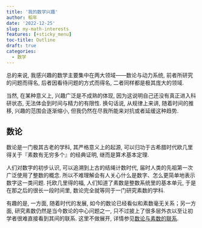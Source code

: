 ```yaml
---
title: '我的数学兴趣'
author: 稻年
date: '2022-12-25'
slug: my-math-interests
features: [+sticky_menu]
toc-title: Outline
draft: true
categories: 
  - 数学
---
```



总的来说, 我感兴趣的数学主要集中在两大领域——数论与动力系统, 前者所研究的问题而得名, 后者因看待问题的方式而得名, 二者同样都是极其庞大的领域. 

当然, 在某种意义上, 兴趣广泛是不成熟的体现, 因为这说明自己还没有真正进入科研状态, 无法体会到时间与精力的有限性. 换句话说, 从规律上来讲, 随着时间的推移, 兴趣的范围会逐渐缩小, 但我仍然在尽我所能来对抗或者延缓这种趋势. 

## 数论
数论是一门极其古老的学科, 其严格意义上的起源, 可以归功于古希腊时代欧几里得关于『素数有无穷多个』的经典证明, 继而是算术基本定理. 

人们对数字的初步认识, 可以追溯到上古的结绳计数时代, 届时人类的先祖第一次广泛使用了整数的概念. 所以不难理解会有人关心什么是数字、怎么更简单地表示数字这一类问题. 托欧几里得的福, 人们知道了素数是整数系统里的基本单元, 于是在那之后的很长一段时间里, 数论完全就等同于一门研究素数的学科. 

有趣的是, 一方面, 随着时代的发展, 如今的数论已经看似和素数毫无关系；另一方面, 研究素数仍然是当今数论的中心问题之一, 只不过披上了很多层外衣以至让初学者很难直接看到其间的联系. 这里不做展开, 详情参见[数论与素数的联系](/math/number-theory-and-primes/). 

